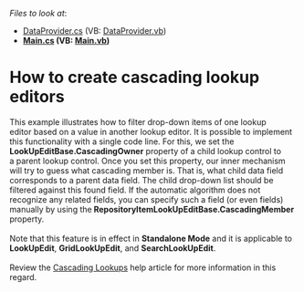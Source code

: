 <!-- default file list -->
*Files to look at*:

* [DataProvider.cs](./CS/DXApplication1/DataProvider.cs) (VB: [DataProvider.vb](./VB/DXApplication1/DataProvider.vb))
* **[Main.cs](./CS/DXApplication1/Main.cs) (VB: [Main.vb](./VB/DXApplication1/Main.vb))**
<!-- default file list end -->
# How to create cascading lookup editors 


This example illustrates how to filter drop-down items of one lookup editor based on a value in another lookup editor. It is possible to implement this functionality with a single code line. For this, we set the <strong>LookUpEditBase.CascadingOwner</strong> property of a child lookup control to a parent lookup control. Once you set this property, our inner mechanism will try to guess what cascading member is. That is, what child data field corresponds to a parent data field. The child drop-down list should be filtered against this found field. If the automatic algorithm does not recognize any related fields, you can specify such a field (or even fields) manually by using the<strong> RepositoryItemLookUpEditBase.CascadingMember</strong> property. <br><br>Note that this feature is in effect in <strong>Standalone Mode</strong> and it is applicable to <strong>LookUpEdit</strong>, <strong>GridLookUpEdit</strong>, and <strong>SearchLookUpEdit</strong>.<br><br>Review the <a href="https://documentation.devexpress.com/#WindowsForms/CustomDocument116018">Cascading Lookups</a> help article for more information in this regard. 

<br/>


